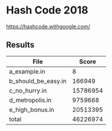 Hash Code 2018
==============

<https://hashcode.withgoogle.com/>

Results
-------

| File                | Score    |
| ------------------- | -------- |
| a_example.in        |       8  |
| b_should_be_easy.in |  166949  |
| c_no_hurry.in       | 15786954 |
| d_metropolis.in     |  9759668 |
| e_high_bonus.in     | 20513395 |
| total               | 46226974 |
